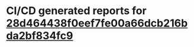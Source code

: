# CI/CD generated reports for [28d464438f0eef7fe00a66dcb216bda2bf834fc9](https://github.com/hydephp/develop/commit/28d464438f0eef7fe00a66dcb216bda2bf834fc9)
